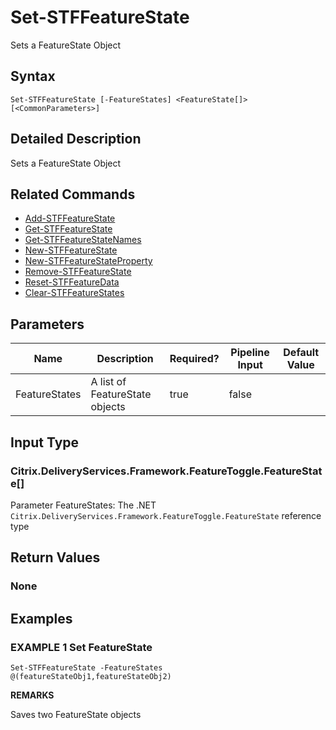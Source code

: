 ﻿# Set-STFFeatureState

Sets a FeatureState Object

## Syntax

```
Set-STFFeatureState [-FeatureStates] <FeatureState[]> [<CommonParameters>]
```

## Detailed Description

Sets a FeatureState Object

## Related Commands

* [Add-STFFeatureState](./Add-STFFeatureState)
* [Get-STFFeatureState](./Get-STFFeatureState)
* [Get-STFFeatureStateNames](./Get-STFFeatureStateNames)
* [New-STFFeatureState](./New-STFFeatureState)
* [New-STFFeatureStateProperty](./New-STFFeatureStateProperty)
* [Remove-STFFeatureState](./Remove-STFFeatureState)
* [Reset-STFFeatureData](./Reset-STFFeatureData)
* [Clear-STFFeatureStates](./Clear-STFFeatureStates)

## Parameters

| Name   | Description | Required? | Pipeline Input | Default Value |
| --- | --- | --- | --- | --- |
|FeatureStates|A list of FeatureState objects|true|false| |

## Input Type

### Citrix.DeliveryServices.Framework.FeatureToggle.FeatureState[]

Parameter FeatureStates: The .NET `Citrix.DeliveryServices.Framework.FeatureToggle.FeatureState` reference type

## Return Values

### None

## Examples

### EXAMPLE 1 Set FeatureState

```
Set-STFFeatureState -FeatureStates @(featureStateObj1,featureStateObj2)
```

**REMARKS**

Saves two FeatureState objects
